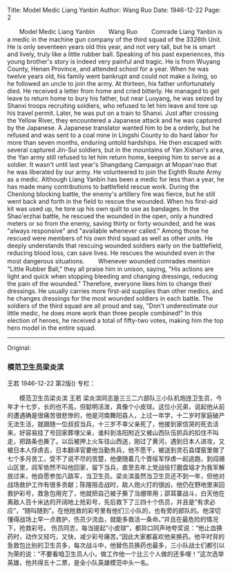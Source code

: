 Title: Model Medic Liang Yanbin
Author: Wang Ruo
Date: 1946-12-22
Page: 2

　　Model Medic Liang Yanbin
　　Wang Ruo
　　Comrade Liang Yanbin is a medic in the machine gun company of the third squad of the 3326th Unit. He is only seventeen years old this year, and not very tall, but he is smart and lively, truly like a little rubber ball. Speaking of his past experiences, this young brother's story is indeed very painful and tragic. He is from Wuyang County, Henan Province, and attended school for a year. When he was twelve years old, his family went bankrupt and could not make a living, so he followed an uncle to join the army. At thirteen, his father unfortunately died. He received a letter from home and cried bitterly. He managed to get leave to return home to bury his father, but near Luoyang, he was seized by Shanxi troops recruiting soldiers, who refused to let him leave and tore up his travel permit. Later, he was put on a train to Shanxi. Just after crossing the Yellow River, they encountered a Japanese attack and he was captured by the Japanese. A Japanese translator wanted him to be a orderly, but he refused and was sent to a coal mine in Lingshi County to do hard labor for more than seven months, enduring untold hardships. He then escaped with several captured Jin-Sui soldiers, but in the mountains of Yan Xishan's area, the Yan army still refused to let him return home, keeping him to serve as a soldier. It wasn't until last year's Shangdang Campaign at Mopan'nao that he was liberated by our army. He volunteered to join the Eighth Route Army as a medic. Although Liang Yanbin has been a medic for less than a year, he has made many contributions to battlefield rescue work. During the Chenlong blocking battle, the enemy's artillery fire was fierce, but he still went back and forth in the field to rescue the wounded. When his first-aid kit was used up, he tore up his own quilt to use as bandages. In the Shao'erzhai battle, he rescued the wounded in the open, only a hundred meters or so from the enemy, saving thirty or forty wounded, and he was "always responsive" and "available whenever called." Among those he rescued were members of his own third squad as well as other units. He deeply understands that rescuing wounded soldiers early on the battlefield, reducing blood loss, can save lives. He rescues the wounded even in the most dangerous situations.
　　Whenever wounded comrades mention "Little Rubber Ball," they all praise him in unison, saying, "His actions are light and quick when stopping bleeding and changing dressings, reducing the pain of the wounded." Therefore, everyone likes him to change their dressings. He usually carries more first-aid supplies than other medics, and he changes dressings for the most wounded soldiers in each battle. The soldiers of the third squad are all proud and say, "Don't underestimate our little medic, he does more work than three people combined!" In this election of heroes, he received a total of fifty-two votes, making him the top hero model in the entire squad.



<hr /> 

Original: 


### 模范卫生员梁炎滨
王若
1946-12-22
第2版()
专栏：

　　模范卫生员梁炎滨
    王若
    梁炎滨同志是三三二六部队三小队机炮连卫生员，今年才十七岁，长的也不高，但聪明活泼，真像个小皮球。这位小兄弟，说起他从前的遭遇确是很痛苦很悲惨的，他是河南舞阳县人，上过一年学，十二岁时家庭破产无法生活，就跟随一位叔叔当兵，十三岁不幸父亲死了，他接到家信哭的死去活来，好容易挂了号回家葬埋父亲，谁料到洛阳附近又被山西队伍抓兵的扣住不叫走，把路条也撕了。以后被押上火车往山西送，刚过了黄河，遇到日本人进攻，又被日本人俘虏去，日本翻译官要他当勤务兵，他不愿干，被送到灵石县煤窑里做了七个多月苦工，受不了说不尽的苦楚，他便随着几个晋绥军俘虏一起逃跑，到阎锡山区里，阎军依然不叫他回家，留下当兵，直至去年上党战役打磨盘垴才为我军解放过来，他自愿参加八路军，当卫生员。梁炎滨虽然当卫生员还不到一年，但他对战场救护工作有很多贡献；陈隆阻击战时，敌人炮火打的很凶，他仍在野地里来回救护彩号，救急包用完了，他就把自己被子撕了当绷带用；邵耳寨战斗，白天他在离敌人百十米达的开阔地上抢彩号，先后救下了三四十个伤员，并且是“有求必应”，“随叫随到”。在他抢救的彩号里有他们三小队的，也有旁的部队的。他深切懂得战场上早一点救护，伤员少流血，就能多救活一条命。”并且在最危险的情况下，抢救彩号。
    伤员同志，每当提起“小皮球”，都异口同声地夸奖说：“他止血换药时，动作又轻巧，又快，减少彩号痛苦。”因此大家都喜欢他来换药。他平时背的急救包比别的卫生员多，每次战斗中，他替伤员换药也最多，三小队战士们都引以为荣的说：“不要看咱卫生员人小，做工作他一个比三个人做的还多哩！”这次选举英雄，他共得五十二票，是全小队英雄模范中头一名。
